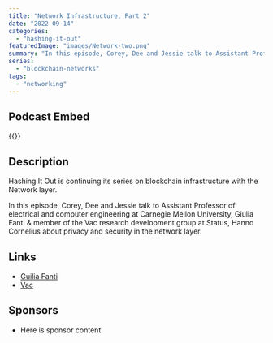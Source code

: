 ```yaml
---
title: "Network Infrastructure, Part 2"
date: "2022-09-14"
categories: 
  - "hashing-it-out"
featuredImage: "images/Network-two.png"
summary: "In this episode, Corey, Dee and Jessie talk to Assistant Professor of electrical and computer engineering at Carnegie Mellon University, Giulia Fanti & member of the Vac research development group at Status, Hanno Cornelius about privacy and security in the network layer."
series:
  - "blockchain-networks"
tags:
  - "networking"
---
```


## Podcast Embed
{{<podcast-embed url="https://player.simplecast.com/6908a533-f5ce-4a7f-ab30-acd6d303535d?dark=false&color=EE6E04">}}


## Description
Hashing It Out is continuing its series on blockchain infrastructure with the Network layer.

In this episode, Corey, Dee and Jessie talk to Assistant Professor of electrical and computer engineering at Carnegie Mellon University, Giulia Fanti & member of the Vac research development group at Status, Hanno Cornelius about privacy and security in the network layer.

## Links 
- [Guilia Fanti](https://www.ece.cmu.edu/directory/bios/fanti-giulia.html)
- [Vac](https://vac.dev)

## Sponsors
- Here is sponsor content